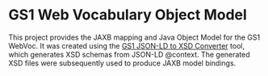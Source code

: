 # GS1 Web Vocabulary Object Model

This project provides the JAXB mapping and Java Object Model for the GS1 WebVoc. It was created using the [GS1 JSON-LD to XSD Converter](https://github.com/openepcis/gs1-jsonld-to-xsd-converter) tool, which generates XSD schemas from JSON-LD @context. The generated XSD files were subsequently used to produce JAXB model bindings.

